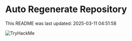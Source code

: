 # Auto Regenerate Repository

This README was last updated: 2025-03-11 04:51:58

 ![TryHackMe](https://tryhackme.com/badge/533634)